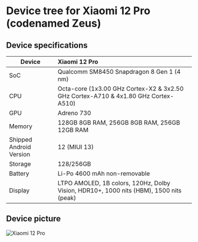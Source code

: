 # Device tree for Xiaomi 12 Pro (codenamed Zeus)


## Device specifications

| Device                  | Xiaomi 12 Pro                                              |
| ----------------------- | :---------------------------------------------------------- |
| SoC     		  | Qualcomm SM8450 Snapdragon 8 Gen 1 (4 nm)                            |
| CPU     		  | Octa-core (1x3.00 GHz Cortex-X2 & 3x2.50 GHz Cortex-A710 & 4x1.80 GHz Cortex-A510)|
| GPU     		  | Adreno 730                                               |
| Memory                  |  128GB 8GB RAM, 256GB 8GB RAM, 256GB 12GB RAM                                   |
| Shipped Android Version | 12 (MIUI 13)                                                |
| Storage                 | 128/256GB                                                   |                                                |
| Battery 		  | Li-Po 4600 mAh non-removable                               |
| Display 		  | LTPO AMOLED, 1B colors, 120Hz, Dolby Vision, HDR10+, 1000 nits (HBM), 1500 nits (peak)|

## Device picture

![Xiaomi 12 Pro ](https://fdn2.gsmarena.com/vv/pics/xiaomi/xiaomi-12-2.jpg "Xiaomi 12 Pro")
